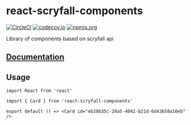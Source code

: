 # react-scryfall-components

[![CircleCI](https://img.shields.io/circleci/project/github/BenoitAverty/react-scryfall-components/master.svg?logo=circleci&style=for-the-badge)](https://circleci.com/gh/BenoitAverty/react-scryfall-components) [![codecov.io](https://img.shields.io/codecov/c/github/BenoitAverty/react-scryfall-components.svg?style=for-the-badge)](https://codecov.io/gh/BenoitAverty/react-scryfall-components) [![npmjs.org](https://img.shields.io/npm/v/react-scryfall-components.svg?style=for-the-badge&logo=npm)](https://www.npmjs.com/package/react-scryfall-components) 

Library of components based on scryfall api

## [Documentation](https://benoitaverty.github.io/react-scryfall-components)

## Usage

```
import React from 'react'

import { Card } from 'react-scryfall-components'

export default () => <Card id="eb28b35c-28a5-4042-b21d-6d43658a16eb" />
```
